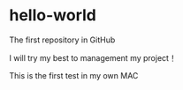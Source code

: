 # hello-world
The first repository in GitHub

I will try my best to management my project！

This is the first test in my own MAC
